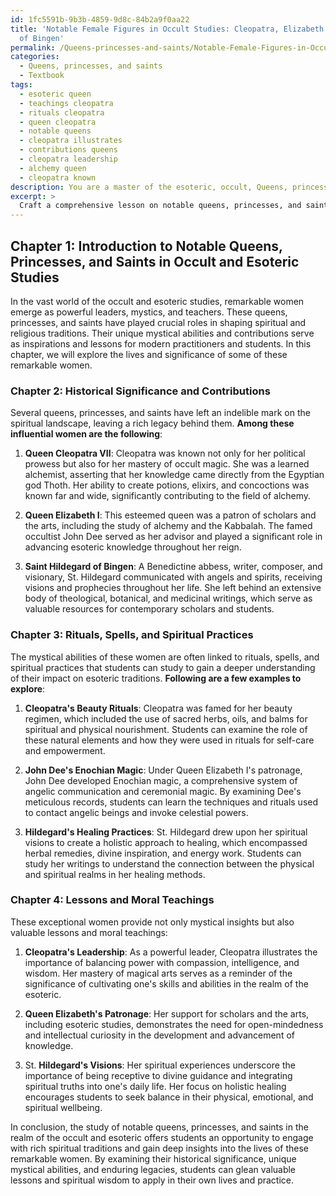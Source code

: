 ```yaml
---
id: 1fc5591b-9b3b-4859-9d8c-84b2a9f0aa22
title: 'Notable Female Figures in Occult Studies: Cleopatra, Elizabeth I, Hildegard
  of Bingen'
permalink: /Queens-princesses-and-saints/Notable-Female-Figures-in-Occult-Studies-Cleopatra-Elizabeth-I-Hildegard-of-Bingen/
categories:
  - Queens, princesses, and saints
  - Textbook
tags:
  - esoteric queen
  - teachings cleopatra
  - rituals cleopatra
  - queen cleopatra
  - notable queens
  - cleopatra illustrates
  - contributions queens
  - cleopatra leadership
  - alchemy queen
  - cleopatra known
description: You are a master of the esoteric, occult, Queens, princesses, and saints and education, you have written many textbooks on the subject in ways that provide students with rich and deep understanding of the subject. You are being asked to write textbook-like sections on a topic and you do it with full context, explainability, and reliability in accuracy to the true facts of the topic at hand, in a textbook style that a student would easily be able to learn from, in a rich, engaging, and contextual way. Always include relevant context (such as formulas and history), related concepts, and in a way that someone can gain deep insights from.
excerpt: > 
  Craft a comprehensive lesson on notable queens, princesses, and saints within the realm of the occult and esoteric studies. Discuss their historical significance, contributions, and unique mystical abilities. Provide detailed examples of rituals, spells, or spiritual practices attributed to these figures that students can study and reflect upon to gain a deeper understanding of their impact on the tradition. Additionally, include any lessons or moral teachings that can be derived from their lives and experiences.
---
```

## Chapter 1: Introduction to Notable Queens, Princesses, and Saints in Occult and Esoteric Studies

In the vast world of the occult and esoteric studies, remarkable women emerge as powerful leaders, mystics, and teachers. These queens, princesses, and saints have played crucial roles in shaping spiritual and religious traditions. Their unique mystical abilities and contributions serve as inspirations and lessons for modern practitioners and students. In this chapter, we will explore the lives and significance of some of these remarkable women.

### Chapter 2: Historical Significance and Contributions

Several queens, princesses, and saints have left an indelible mark on the spiritual landscape, leaving a rich legacy behind them. **Among these influential women are the following**:

1. **Queen Cleopatra VII**: Cleopatra was known not only for her political prowess but also for her mastery of occult magic. She was a learned alchemist, asserting that her knowledge came directly from the Egyptian god Thoth. Her ability to create potions, elixirs, and concoctions was known far and wide, significantly contributing to the field of alchemy.

2. **Queen Elizabeth I**: This esteemed queen was a patron of scholars and the arts, including the study of alchemy and the Kabbalah. The famed occultist John Dee served as her advisor and played a significant role in advancing esoteric knowledge throughout her reign.

3. **Saint Hildegard of Bingen**: A Benedictine abbess, writer, composer, and visionary, St. Hildegard communicated with angels and spirits, receiving visions and prophecies throughout her life. She left behind an extensive body of theological, botanical, and medicinal writings, which serve as valuable resources for contemporary scholars and students.

### Chapter 3: Rituals, Spells, and Spiritual Practices

The mystical abilities of these women are often linked to rituals, spells, and spiritual practices that students can study to gain a deeper understanding of their impact on esoteric traditions. **Following are a few examples to explore**:

1. **Cleopatra's Beauty Rituals**: Cleopatra was famed for her beauty regimen, which included the use of sacred herbs, oils, and balms for spiritual and physical nourishment. Students can examine the role of these natural elements and how they were used in rituals for self-care and empowerment.

2. **John Dee's Enochian Magic**: Under Queen Elizabeth I's patronage, John Dee developed Enochian magic, a comprehensive system of angelic communication and ceremonial magic. By examining Dee's meticulous records, students can learn the techniques and rituals used to contact angelic beings and invoke celestial powers.

3. **Hildegard's Healing Practices**: St. Hildegard drew upon her spiritual visions to create a holistic approach to healing, which encompassed herbal remedies, divine inspiration, and energy work. Students can study her writings to understand the connection between the physical and spiritual realms in her healing methods.

### Chapter 4: Lessons and Moral Teachings

These exceptional women provide not only mystical insights but also valuable lessons and moral teachings:

1. **Cleopatra's Leadership**: As a powerful leader, Cleopatra illustrates the importance of balancing power with compassion, intelligence, and wisdom. Her mastery of magical arts serves as a reminder of the significance of cultivating one's skills and abilities in the realm of the esoteric.

2. **Queen Elizabeth's Patronage**: Her support for scholars and the arts, including esoteric studies, demonstrates the need for open-mindedness and intellectual curiosity in the development and advancement of knowledge.

3. St. **Hildegard's Visions**: Her spiritual experiences underscore the importance of being receptive to divine guidance and integrating spiritual truths into one's daily life. Her focus on holistic healing encourages students to seek balance in their physical, emotional, and spiritual wellbeing.

In conclusion, the study of notable queens, princesses, and saints in the realm of the occult and esoteric offers students an opportunity to engage with rich spiritual traditions and gain deep insights into the lives of these remarkable women. By examining their historical significance, unique mystical abilities, and enduring legacies, students can glean valuable lessons and spiritual wisdom to apply in their own lives and practice.
